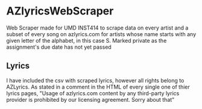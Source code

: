 # AZlyricsWebScraper
Web Scraper made for UMD INST414 to scrape data on every artist and a subset of every song on azlyrics.com for artists whose name starts with any given letter of the alphabet, in this case S.  Marked private as the assignment's due date has not yet passed

## Lyrics
I have included the csv with scraped lyrics, however all rights belong to AZLyrics.  As stated in a comment in the HTML of every single one of thier lyrics pages, "Usage of azlyrics.com content by any third-party lyrics provider is prohibited by our licensing agreement. Sorry about that"
